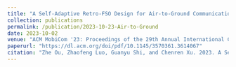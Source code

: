 ```yaml
---
title: "A Self-Adaptive Retro-FSO Design for Air-to-Ground Communication"
collection: publications
permalink: /publication/2023-10-23-Air-to-Ground
date: 2023-10-02
venue: "ACM MobiCom '23: Proceedings of the 29th Annual International Conference on Mobile Computing and Networking"
paperurl: "https://dl.acm.org/doi/pdf/10.1145/3570361.3614067"
citation: "Zhe Ou, Zhaofeng Luo, Guanyu Shi, and Chenren Xu. 2023. A Self-Adaptive Retro-FSO Design for Air-to-Ground Communication."
---
```

